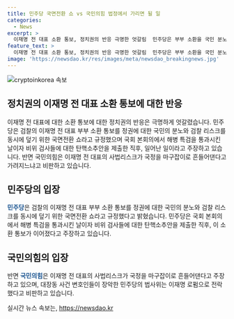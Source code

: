 ```yaml
---
title: 민주당 국면전환 쇼 vs 국민의힘 법정에서 가리면 될 일
categories:
  - News
excerpt: >
  이재명 전 대표 소환 통보, 정치권의 반응 극명한 엇갈림  민주당은 부부 소환을 국민 분노와 정권 수호쇼로 규정하며 이재명을 지목하고, 국민의힘은 이의 결백을 강조하며 신속한 수사를 촉구합니다. 이재명 검찰 리스크로 국정을 흔들어댄다는 비판 속에 국회 법사위는 청문회 논의를 착수했고, 민주당은 의혹 검사들을 탄핵하겠다는 엄포를 놓았습니다. 정치권은 이재명 사건을 둘러싼 의견 충돌에 주목합니다. KBS뉴스 민정희입니다.
feature_text: >
  이재명 전 대표 소환 통보, 정치권의 반응 극명한 엇갈림  민주당은 부부 소환을 국민 분노와 정권 수호쇼로 규정하며 이재명을 지목하고, 국민의힘은 이의 결백을 강조하며 신속한 수사를 촉구합니다. 이재명 검찰 리스크로 국정을 흔들어댄다는 비판 속에 국회 법사위는 청문회 논의를 착수했고, 민주당은 의혹 검사들을 탄핵하겠다는 엄포를 놓았습니다. 정치권은 이재명 사건을 둘러싼 의견 충돌에 주목합니다. KBS뉴스 민정희입니다.
image: 'https://newsdao.kr/res/images/meta/newsdao_breakingnews.jpg'
---
```


<p><img src="https://newsdao.kr/res/images/meta/newsdao_breakingnews.jpg" alt="cryptoinkorea 속보" /></p>

<h2 data-ke-size="size26">정치권의 이재명 전 대표 소환 통보에 대한 반응</h2>

<p data-ke-size="size16">이재명 전 대표에 대한 소환 통보에 대한 정치권의 반응은 극명하게 엇갈렸습니다. 민주당은 검찰의 이재명 전 대표 부부 소환 통보를 정권에 대한 국민의 분노와 검찰 리스크를 동시에 덮기 위한 국면전환 쇼라고 규정했으며 국회 본회의에서 해병 특검을 통과시킨 날이자 비위 검사들에 대한 탄핵소추안을 제출한 직후, 일어난 일이라고 주장하고 있습니다. 반면 국민의힘은 이재명 전 대표의 사법리스크가 국정을 마구잡이로 흔들어댄다고 가려지느냐고 비판하고 있습니다.</p>

<h2 data-ke-size="size26">민주당의 입장</h2>

<p data-ke-size="size16"><b><span style="color: #1a5490;">민주당</span></b>은 검찰의 이재명 전 대표 부부 소환 통보를 정권에 대한 국민의 분노와 검찰 리스크를 동시에 덮기 위한 국면전환 쇼라고 규정했다고 밝혔습니다. 민주당은 국회 본회의에서 해병 특검을 통과시킨 날이자 비위 검사들에 대한 탄핵소추안을 제출한 직후, 이 소환 통보가 이어졌다고 주장하고 있습니다. </p>

<h2 data-ke-size="size26">국민의힘의 입장</h2>

<p data-ke-size="size16">반면 <b><span style="color: #1a5490;">국민의힘</span></b>은 이재명 전 대표의 사법리스크가 국정을 마구잡이로 흔들어댄다고 주장하고 있으며, 대장동 사건 변호인들이 장악한 민주당의 법사위는 이재명 로펌으로 전락했다고 비판하고 있습니다.</p>
실시간 뉴스 속보는, <a href="https://newsdao.kr" rel="dofollow">https://newsdao.kr</a>


